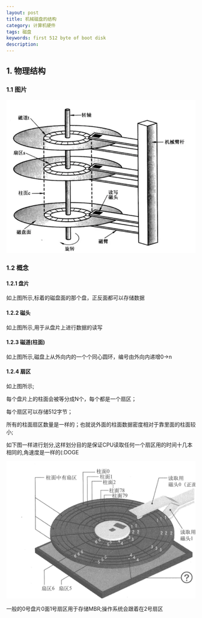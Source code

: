 ```yaml
---
layout: post
title: 机械磁盘的结构
category: 计算机硬件
tags: 磁盘
keywords: first 512 byte of boot disk
description: 
---
```


## 1. 物理结构
### 1.1 图片
![1](/public/img/hardware/disk.webp)
### 1.2 概念
#### 1.2.1 盘片
如上图所示,标着的磁盘面的那个盘，正反面都可以存储数据
#### 1.2.2 磁头
如上图所示,用于从盘片上进行数据的读写
#### 1.2.3 磁道(柱面)
如上图所示,磁盘上从外向内的一个个同心圆环，编号由外向内递增0->n
#### 1.2.4 扇区
如上图所示;

每个盘片上的柱面会被等分成N个，每个都是一个扇区；

每个扇区可以存储512字节；

所有的柱面扇区数量是一样的；也就说外面的柱面数据密度相对于靠里面的柱面较小;

如下图一样进行划分,这样划分目的是保证CPU读取任何一个扇区用的时间十几本相同的,角速度是一样的(:DOGE

![1](/public/img/hardware/singlelayer.png)

一般的0号盘片0面1号扇区用于存储MBR;操作系统会跟着在2号扇区